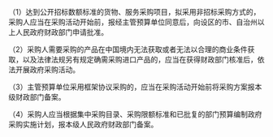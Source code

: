 （1）达到公开招标数额标准的货物、服务采购项目，拟采用非招标采购方式的，采购人应当在采购活动开始前，报经主管预算单位同意后，向设区的市、自治州以上人民政府财政部门申请批准。

（2）采购人需要采购的产品在中国境内无法获取或者无法以合理的商业条件获取，以及法律法规另有规定确需采购进口产品的，应当在获得财政部门核准后，依法开展政府采购活动。

（3）主管预算单位采用框架协议采购的，应当在采购活动开始前将采购方案报本级财政部门备案。

（4）采购人应当根据集中采购目录、采购限额标准和已批复的部门预算编制政府采购实施计划，报本级人民政府财政部门备案。